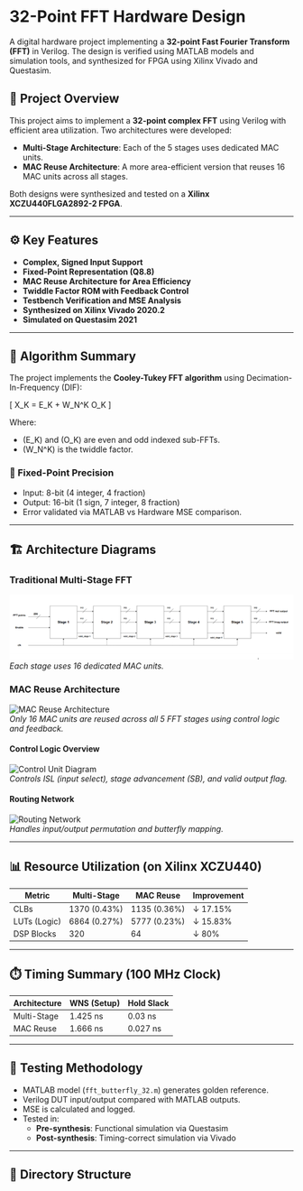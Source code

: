 # 32-Point FFT Hardware Design

A digital hardware project implementing a **32-point Fast Fourier Transform (FFT)** in Verilog. The design is verified using MATLAB models and simulation tools, and synthesized for FPGA using Xilinx Vivado and Questasim.

## 📌 Project Overview

This project aims to implement a **32-point complex FFT** using Verilog with efficient area utilization. Two architectures were developed:

- **Multi-Stage Architecture**: Each of the 5 stages uses dedicated MAC units.
- **MAC Reuse Architecture**: A more area-efficient version that reuses 16 MAC units across all stages.

Both designs were synthesized and tested on a **Xilinx XCZU440FLGA2892-2 FPGA**.

---

## ⚙️ Key Features

- **Complex, Signed Input Support**
- **Fixed-Point Representation (Q8.8)**
- **MAC Reuse Architecture for Area Efficiency**
- **Twiddle Factor ROM with Feedback Control**
- **Testbench Verification and MSE Analysis**
- **Synthesized on Xilinx Vivado 2020.2**
- **Simulated on Questasim 2021**

---

## 🧠 Algorithm Summary

The project implements the **Cooley-Tukey FFT algorithm** using Decimation-In-Frequency (DIF):

\[
X_K = E_K + W_N^K O_K
\]

Where:
- \(E_K\) and \(O_K\) are even and odd indexed sub-FFTs.
- \(W_N^K\) is the twiddle factor.

### 📐 Fixed-Point Precision

- Input: 8-bit (4 integer, 4 fraction)
- Output: 16-bit (1 sign, 7 integer, 8 fraction)
- Error validated via MATLAB vs Hardware MSE comparison.

---

## 🏗️ Architecture Diagrams

### Traditional Multi-Stage FFT
![Multi-Stage Architecture](images/Multi_stage.png)  
*Each stage uses 16 dedicated MAC units.*

### MAC Reuse Architecture
![MAC Reuse Architecture](images/mac_reuse_architecture.png)  
*Only 16 MAC units are reused across all 5 FFT stages using control logic and feedback.*

#### Control Logic Overview
![Control Unit Diagram](images/control_unit.png)  
*Controls ISL (input select), stage advancement (SB), and valid output flag.*

#### Routing Network
![Routing Network](images/routing_network.png)  
*Handles input/output permutation and butterfly mapping.*

---

## 📊 Resource Utilization (on Xilinx XCZU440)

| Metric           | Multi-Stage    | MAC Reuse     | Improvement |
|------------------|----------------|---------------|-------------|
| CLBs             | 1370 (0.43%)   | 1135 (0.36%)  | ↓ 17.15%    |
| LUTs (Logic)     | 6864 (0.27%)   | 5777 (0.23%)  | ↓ 15.83%    |
| DSP Blocks       | 320            | 64            | ↓ 80%       |

---

## ⏱️ Timing Summary (100 MHz Clock)

| Architecture     | WNS (Setup) | Hold Slack |
|------------------|-------------|------------|
| Multi-Stage      | 1.425 ns    | 0.03 ns    |
| MAC Reuse        | 1.666 ns    | 0.027 ns   |

---

## 🧪 Testing Methodology

- MATLAB model (`fft_butterfly_32.m`) generates golden reference.
- Verilog DUT input/output compared with MATLAB outputs.
- MSE is calculated and logged.
- Tested in:
  - **Pre-synthesis**: Functional simulation via Questasim
  - **Post-synthesis**: Timing-correct simulation via Vivado

---

## 📁 Directory Structure

